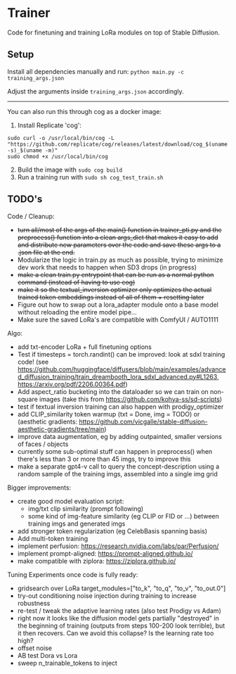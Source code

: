 # Trainer

Code for finetuning and training LoRa modules on top of Stable Diffusion.

## Setup

Install all dependencies manually and run:
`python main.py -c training_args.json`

Adjust the arguments inside `training_args.json` accordingly.

--- 

You can also run this through cog as a docker image:
1. Install Replicate 'cog':

```
sudo curl -o /usr/local/bin/cog -L "https://github.com/replicate/cog/releases/latest/download/cog_$(uname -s)_$(uname -m)"
sudo chmod +x /usr/local/bin/cog
```

2. Build the image with `sudo cog build`
3. Run a training run with `sudo sh cog_test_train.sh`


## TODO's

Code / Cleanup:
- ~~turn all/most of the args of the main() function in trainer_pti.py and the preprocess() function into a clean args_dict that makes it easy to add and distribute new parameters over the code and save these args to a .json file at the end.~~
- Modularize the logic in train.py as much as possible, trying to minimize dev work that needs to happen when SD3 drops (in progress)
- ~~make a clean train.py entrypoint that can be run as a normal python command (instead of having to use cog)~~
- ~~make it so the textual_inversion optimizer only optimizes the actual trained token embeddings instead of all of them + resetting later~~
- Figure out how to swap out a lora_adapter module onto a base model without reloading the entire model pipe...
- Make sure the saved LoRa's are compatible with ComfyUI / AUTO1111

Algo:
- add txt-encoder LoRa + full finetuning options
- Test if timesteps = torch.randint() can be improved: look at sdxl training code! (see https://github.com/huggingface/diffusers/blob/main/examples/advanced_diffusion_training/train_dreambooth_lora_sdxl_advanced.py#L1263, https://arxiv.org/pdf/2206.00364.pdf)
- Add aspect_ratio bucketing into the dataloader so we can train on non-square images (take this from https://github.com/kohya-ss/sd-scripts)
- test if textual inversion training can also happen with prodigy_optimizer
- add CLIP_similarity token warmup (txt = Done, img = TODO) or (aesthetic gradients: https://github.com/vicgalle/stable-diffusion-aesthetic-gradients/tree/main)
- improve data augmentation, eg by adding outpainted, smaller versions of faces / objects
- currently some sub-optimal stuff can happen in preprocess() when there's less than 3 or more than 45 imgs, try to improve this
- make a separate gpt4-v call to query the concept-description using a random sample of the training imgs, assembled into a single img grid

Bigger improvements:
- create good model evaluation script:
    - img/txt clip similarity (prompt following)
    - some kind of img-feature similarity (eg CLIP or FID or ...) between training imgs and generated imgs
- add stronger token regularization (eg CelebBasis spanning basis)
- Add multi-token training
- implement perfusion: https://research.nvidia.com/labs/par/Perfusion/
- implement prompt-aligned: https://prompt-aligned.github.io/
- make compatible with ziplora: https://ziplora.github.io/


Tuning Experiments once code is fully ready:
- gridsearch over LoRa target_modules=["to_k", "to_q", "to_v", "to_out.0"]
- try-out conditioning noise injection during training to increase robustness
- re-test / tweak the adaptive learning rates (also test Prodigy vs Adam)
- right now it looks like the diffusion model gets partially "destroyed" in the beginning of training (outputs from steps 100-200 look terrible), 
but it then recovers. Can we avoid this collapse? Is the learning rate too high?
- offset noise
- AB test Dora vs Lora
- sweep n_trainable_tokens to inject